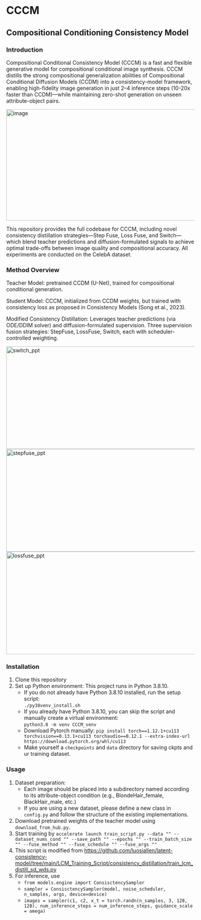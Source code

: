 # CCCM
## Compositional Conditioning Consistency Model
### Introduction
Compositional Conditional Consistency Model (CCCM) is a fast and flexible generative model for compositional conditional image synthesis. CCCM distills the strong compositional generalization abilities of Compositional Conditional Diffusion Models (CCDM) into a consistency-model framework, enabling high-fidelity image generation in just 2–4 inference steps (10-20x faster than CCDM)—while maintaining zero-shot generation on unseen attribute-object pairs.

<img width="627" height="297" alt="image" src="https://github.com/user-attachments/assets/d3d38739-d960-4f0c-ad3c-f5b89ba88bd1" />

This repository provides the full codebase for CCCM, including novel consistency distillation strategies—Step Fuse, Loss Fuse, and Switch—which blend teacher predictions and diffusion-formulated signals to achieve optimal trade-offs between image quality and compositional accuracy.
All experiments are conducted on the CelebA dataset.

### Method Overview
Teacher Model: pretrained CCDM (U-Net), trained for compositional conditional generation.

Student Model: CCCM, initialized from CCDM weights, but trained with consistency loss as proposed in Consistency Models (Song et al., 2023).

Modified Consistency Distillation:
Leverages teacher predictions (via ODE/DDIM solver) and diffusion-formulated supervision.
Three supervision fusion strategies: StepFuse, LossFuse, Switch, each with scheduler-controlled weighting.

<img width="636" height="274" alt="switch_ppt" src="https://github.com/user-attachments/assets/2a93e821-2537-4d84-9578-2f4e6fdfe104" />
<img width="636" height="274" alt="stepfuse_ppt" src="https://github.com/user-attachments/assets/77847c5a-f256-4e5f-b977-d7ed1c02786e" />
<img width="636" height="274" alt="lossfuse_ppt" src="https://github.com/user-attachments/assets/21ed0653-27e8-4d6b-81fe-1f9032951c6a" />

### Installation
1. Clone this repository
2. Set up Python environment: This project runs in Python 3.8.10.  
   - If you do not already have Python 3.8.10 installed, run the setup script:  
     `./py38venv_install.sh`  
   - If you already have Python 3.8.10, you can skip the script and manually create a virtual environment:  
     `python3.8 -m venv CCCM_venv`
   - Download Pytorch manually:
     `pip install torch==1.12.1+cu113 torchvision==0.13.1+cu113 torchaudio==0.12.1 --extra-index-url https://download.pytorch.org/whl/cu113`
   - Make yourself a `checkpoints` and `data` directory for saving ckpts and ur training dataset.
   
### Usage
1. Dataset preparation:
   - Each image should be placed into a subdirectory named according to its attribute-object condition (e.g., BlondeHair_female, BlackHair_male, etc.)
   - If you are using a new dataset, please define a new class in `config.py` and follow the structure of the existing implementations.
2. Download pretrained weights of the teacher model using `download_from_hub.py`.
3. Start training by `accelerate launch train_script.py --data "" --dataset_nums_cond "" --save_path "" --epochs "" --train_batch_size "" --fuse_method "" --fuse_schedule "" --fuse_args ""`
4. This script is modified from https://github.com/luosiallen/latent-consistency-model/tree/main/LCM_Training_Script/consistency_distillation/train_lcm_distill_sd_wds.py
5. For inference, use
   - `from models.engine import ConsisctencySampler`
   - `sampler = ConsisctencySampler(model, noise_scheduler, n_samples, args, device=device)`
   - `images = sampler(c1, c2, x_t = torch.randn(n_samples, 3, 128, 128), num_inference_steps = num_inference_steps, guidance_scale = omega)`

